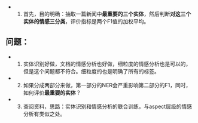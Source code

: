 + 1. 首先，目的明确：抽取一篇新闻中**最重要的三个实体**，然后判断**对这三个实体的情感三分类**，评价指标是两个F1值的加权平均。
## 问题：
+ 1. 实体识别好做，文档的情感分析也好做，细粒度的情感分析也是可以的，但是这个问题都不符合。细粒度的也是明确了所有的标签。
+ 2. 如果分成两部分来做，第一部分的NER会严重影响第二部分的F1，同时，如何评价**最重要的实体**？
+ 3. 查阅资料，思路：实体识别和情感分析的联合训练，与aspect层级的情感分析有类似之处。